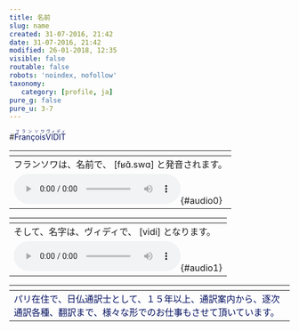 ```yaml
---
title: 名前
slug: name
created: 31-07-2016, 21:42
date: 31-07-2016, 21:42
modified: 26-01-2018, 12:35
visible: false
routable: false
robots: 'noindex, nofollow'
taxonomy:
   category: [profile, ja]
pure_g: false
pure_u: 3-7
---
```

#<ruby><rb lang="fr"><span lang="fr" title="名前" style="color:#000e5f;letter-spacing: 0px;">François</span></rb><rt lang="ja"><span style="color:#000e5f;" title="名前" lang="ja">フランソワ</span></rt></ruby><wbr> <wbr><ruby><rb lang="fr"><span lang="fr" style="color:#000e5f;letter-spacing: 0px;" title="名字">VIDIT</span></rb><rt lang="ja"><span lang="ja" style="color:#000e5f" title="名字">ヴィディ</span></rt></ruby><wbr>

| <span hidden>hidden</span> |
| -------------------------- |
| <span title="名前" lang="ja">フランソワ</span>は、名前で、 <span title="名前である François 発音">[fʁɑ̃.swɑ]</span> と<span>発音<wbr>されます。</span> |
| ![][1]{#audio0} |

| <span hidden>hidden</span> |
| -------------------------- |
| そして、名字は、<span lang="ja" title="名字">ヴィディ</span>で、 <span title="名字である VIDIT 発音">[vidi]</span> となります。 |
| ![][2]{#audio1} |

| <span hidden>hidden</span> |
| -------------------------- |
| <span lang="ja" style="color:#000e5f">パリ</span><span style="color:#000e5f">在住<wbr>で、<wbr>日仏通訳士<wbr>として、１５年以上、<wbr>通訳案内から、<wbr>逐次通訳各種、<wbr>翻訳まで、<wbr>様々な形でのお仕事も<wbr>させて<wbr>頂いています。</span> |

[1]: ./Francois.mp3 "名前である François の発音"
[2]: ./VIDIT.mp3 "名字である VIDIT の発音"